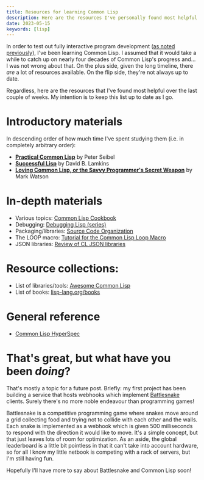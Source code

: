 ```yaml
---
title: Resources for learning Common Lisp
description: Here are the resources I've personally found most helpful for learning Common Lisp.
date: 2023-05-15
keywords: [lisp]
---
```

In order to test out fully interactive program development ([as noted previously](learning-lisp-in-2023.md)), I've been learning Common Lisp. I assumed that it would take a while to catch up on nearly four decades of Common Lisp's progress and... I was not wrong about that. On the plus side, given the long timeline, there *are* a lot of resources available. On the flip side, they're not always up to date.

Regardless, here are the resources that I've found most helpful over the last couple of weeks. My intention is to keep this list up to date as I go.

# Introductory materials
In descending order of how much time I've spent studying them (i.e. in completely arbitrary order):

* [**Practical Common Lisp**](https://gigamonkeys.com/book/) by Peter Seibel
* [**Successful Lisp**](https://dept-info.labri.fr/~strandh/Teaching/MTP/Common/David-Lamkins/cover.html) by David B. Lamkins
* [**Loving Common Lisp, or the Savvy Programmer's Secret Weapon**](https://leanpub.com/lovinglisp) by Mark Watson

# In-depth materials

* Various topics: [Common Lisp Cookbook](https://lispcookbook.github.io/cl-cookbook/)
* Debugging: [Debugging Lisp (series)](https://malisper.me/debugging-lisp-part-1-recompilation/)
* Packaging/libraries: [Source Code Organization](https://lispmethods.com/libraries.html)
* The LOOP macro: [Tutorial for the Common Lisp Loop Macro](https://www.ai.sri.com/~pkarp/loop.html)
* JSON libraries: [Review of CL JSON libraries](https://sabracrolleton.github.io/json-review.html)

# Resource collections:

* List of libraries/tools: [Awesome Common Lisp](https://awesome-cl.com/)
* List of books: [lisp-lang.org/books](https://lisp-lang.org/books/)

# General reference

* [Common Lisp HyperSpec](http://clhs.lisp.se/Front/index.htm)

# That's great, but what have you been *doing*?
That's mostly a topic for a future post. Briefly: my first project has been building a service that hosts webhooks which implement [Battlesnake](https://play.battlesnake.com/) clients. Surely there's no more noble endeavour than programming games!

Battlesnake is a competitive programming game where snakes move around a grid collecting food and trying not to collide with each other and the walls. Each snake is implemented as a webhook which is given 500 milliseconds to respond with the direction it would like to move. It's a simple concept, but that just leaves lots of room for optimization. As an aside, the global leaderboard is a little bit pointless in that it can't take into account hardware, so for all I know my little netbook is competing with a rack of servers, but I'm still having fun.

Hopefully I'll have more to say about Battlesnake and Common Lisp soon!

